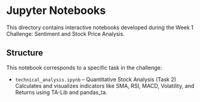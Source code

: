 # Jupyter Notebooks

This directory contains interactive notebooks developed during the Week 1 Challenge: Sentiment and Stock Price Analysis.

## Structure

This notebook corresponds to a specific task in the challenge:

- `technical_analysis.ipynb` – Quantitative Stock Analysis (Task 2)  
  Calculates and visualizes indicators like SMA, RSI, MACD, Volatility, and Returns using TA-Lib and pandas_ta.




